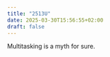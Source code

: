```yaml
---
title: "2513U"
date: 2025-03-30T15:56:55+02:00
draft: false 
---
```


Multitasking is a myth for sure. 
